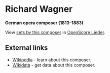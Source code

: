 
# Richard Wagner

__German opera composer (1813–1883)__

View [sets by this composer] in [OpenScore Lieder].

[sets by this composer]: https://musescore.com/openscore-lieder-corpus/sets?order=title&text=Wagner,+Richard
[OpenScore Lieder]: https://musescore.com/openscore-lieder-corpus

## External links

- [Wikipedia] - learn about this composer.
- [Wikidata] - get data about this composer.

[Wikipedia]: https://en.wikipedia.org/wiki/Richard_Wagner
[Wikidata]: https://www.wikidata.org/wiki/Q1511
